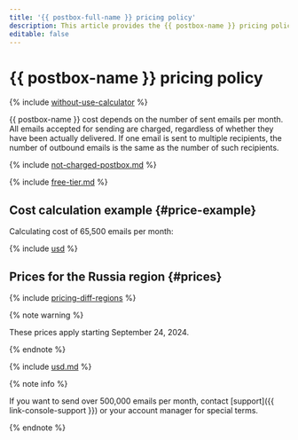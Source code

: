 ```yaml
---
title: '{{ postbox-full-name }} pricing policy'
description: This article provides the {{ postbox-name }} pricing policy.
editable: false
---
```


# {{ postbox-name }} pricing policy



{% include [without-use-calculator](../_includes/pricing/without-use-calculator.md) %}

{{ postbox-name }} cost depends on the number of sent emails per month. All emails accepted for sending are charged, regardless of whether they have been actually delivered. If one email is sent to multiple recipients, the number of outbound emails is the same as the number of such recipients.

{% include [not-charged-postbox.md](../_includes/pricing/price-formula/not-charged-postbox.md) %}

{% include [free-tier.md](../_includes/pricing/price-formula/free-tier.md) %}

## Cost calculation example {#price-example}

Calculating cost of 65,500 emails per month:



{% include [usd](../_pricing_examples/postbox/usd.md) %}


## Prices for the Russia region {#prices}

{% include [pricing-diff-regions](../_includes/pricing-diff-regions.md) %}

{% note warning %}

These prices apply starting September 24, 2024.

{% endnote %}



{% include [usd.md](../_pricing/postbox/usd.md) %}


{% note info %}

If you want to send over 500,000 emails per month, contact [support]({{ link-console-support }}) or your account manager for special terms.

{% endnote %}
